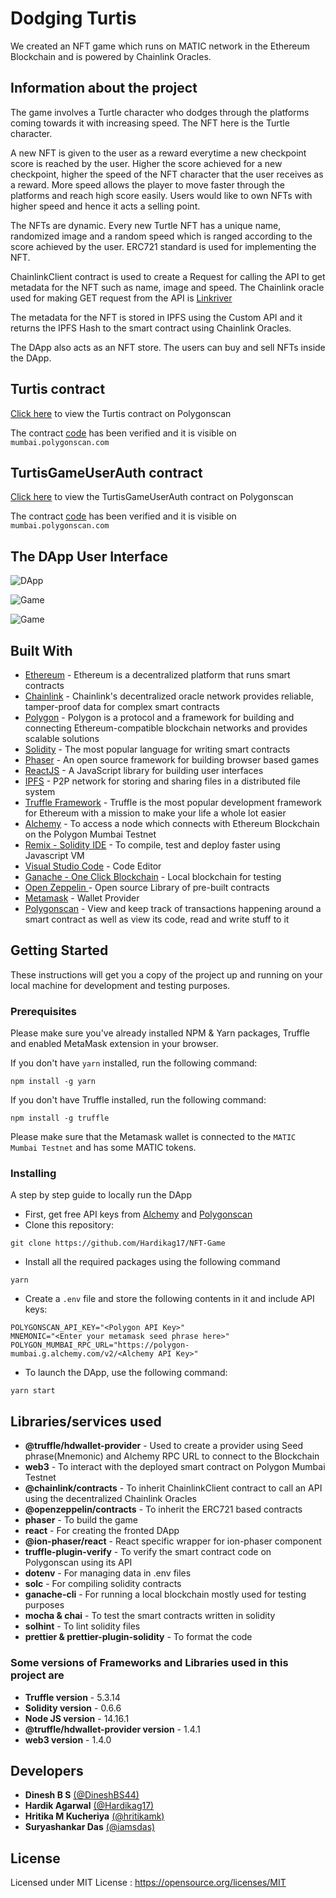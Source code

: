 # Dodging Turtis

We created an NFT game which runs on MATIC network in the Ethereum Blockchain and is powered by Chainlink Oracles.

## Information about the project

The game involves a Turtle character who dodges through the platforms coming towards it with increasing speed. The NFT here is the Turtle character.

A new NFT is given to the user as a reward everytime a new checkpoint score is reached by the user. Higher the score achieved for a new checkpoint, higher the speed of the NFT character that the user receives as a reward. More speed allows the player to move faster through the platforms and reach high score easily. Users would like to own NFTs with higher speed and hence it acts a selling point.

The NFTs are dynamic. Every new Turtle NFT has a unique name, randomized image and a random speed which is ranged according to the score achieved by the user. ERC721 standard is used for implementing the NFT.

ChainlinkClient contract is used to create a Request for calling the API to get metadata for the NFT such as name, image and speed. The Chainlink oracle used for making GET request from the API is [Linkriver](https://linkriver.io/)

The metadata for the NFT is stored in IPFS using the Custom API and it returns the IPFS Hash to the smart contract using Chainlink Oracles.

The DApp also acts as an NFT store. The users can buy and sell NFTs inside the DApp.

## Turtis contract

<a href="https://mumbai.polygonscan.com/address/0x39c328b3ff8296CBdBf1917204103f71D7436226">Click here</a> to view the Turtis contract on Polygonscan

The contract <a href="https://mumbai.polygonscan.com/address/0x39c328b3ff8296CBdBf1917204103f71D7436226#code">code</a> has been verified and it is visible on `mumbai.polygonscan.com`

## TurtisGameUserAuth contract

<a href="https://mumbai.polygonscan.com/address/0x87D83BBE86A224d5B27e330a9d5D1D62EC710512">Click here</a> to view the TurtisGameUserAuth contract on Polygonscan

The contract <a href="https://mumbai.polygonscan.com/address/0x87D83BBE86A224d5B27e330a9d5D1D62EC710512#code">code</a> has been verified and it is visible on `mumbai.polygonscan.com`

## The DApp User Interface

![DApp](screenshots/dapp_turtis.png)

![Game](screenshots/turtis_game_bg_2.png)

![Game](screenshots/turtis_game.png)

## Built With

- [Ethereum](https://www.ethereum.org/) - Ethereum is a decentralized platform that runs smart contracts
- [Chainlink](https://chain.link/) - Chainlink's decentralized oracle network provides reliable, tamper-proof data for complex smart contracts
- [Polygon](https://polygon.technology/) - Polygon is a protocol and a framework for building and connecting Ethereum-compatible blockchain networks and provides scalable solutions
- [Solidity](https://docs.soliditylang.org/en/v0.8.6/) - The most popular language for writing smart contracts
- [Phaser](https://phaser.io/) - An open source framework for building browser based games
- [ReactJS](https://reactjs.org/) - A JavaScript library for building user interfaces
- [IPFS](https://ipfs.io/) - P2P network for storing and sharing files in a distributed file system
- [Truffle Framework](http://truffleframework.com/) - Truffle is the most popular development framework for Ethereum with a mission to make your life a whole lot easier
- [Alchemy](https://docs.alchemy.com/alchemy/documentation/apis/polygon-api) - To access a node which connects with Ethereum Blockchain on the Polygon Mumbai Testnet
- [Remix - Solidity IDE](https://remix.ethereum.org/) - To compile, test and deploy faster using Javascript VM
- [Visual Studio Code](https://code.visualstudio.com/) - Code Editor
- [Ganache - One Click Blockchain](https://truffleframework.com/ganache) - Local blockchain for testing
- [Open Zeppelin ](https://openzeppelin.org/) - Open source Library of pre-built contracts
- [Metamask](https://metamask.io/) - Wallet Provider
- [Polygonscan](https://mumbai.polygonscan.com/) - View and keep track of transactions happening around a smart contract as well as view its code, read and write stuff to it

## Getting Started

These instructions will get you a copy of the project up and running on your local machine for development and testing purposes.

### Prerequisites

Please make sure you've already installed NPM & Yarn packages, Truffle and enabled MetaMask extension in your browser.

If you don't have `yarn` installed, run the following command:

```
npm install -g yarn
```

If you don't have Truffle installed, run the following command:

```
npm install -g truffle
```

Please make sure that the Metamask wallet is connected to the `MATIC Mumbai Testnet` and has some MATIC tokens.

### Installing

A step by step guide to locally run the DApp

- First, get free API keys from [Alchemy](https://docs.alchemy.com/alchemy/documentation/apis/polygon-api) and [Polygonscan](https://polygonscan.com/)
- Clone this repository:

```
git clone https://github.com/Hardikag17/NFT-Game
```

- Install all the required packages using the following command

```
yarn
```

- Create a `.env` file and store the following contents in it and include API keys:

```
POLYGONSCAN_API_KEY="<Polygon API Key>"
MNEMONIC="<Enter your metamask seed phrase here>"
POLYGON_MUMBAI_RPC_URL="https://polygon-mumbai.g.alchemy.com/v2/<Alchemy API Key>"
```

- To launch the DApp, use the following command:

```
yarn start
```

## Libraries/services used

- **@truffle/hdwallet-provider** - Used to create a provider using Seed phrase(Mnemonic) and Alchemy RPC URL to connect to the Blockchain
- **web3** - To interact with the deployed smart contract on Polygon Mumbai Testnet
- **@chainlink/contracts** - To inherit ChainlinkClient contract to call an API using the decentralized Chainlink Oracles
- **@openzeppelin/contracts** - To inherit the ERC721 based contracts
- **phaser** - To build the game
- **react** - For creating the fronted DApp
- **@ion-phaser/react** - React specific wrapper for ion-phaser component
- **truffle-plugin-verify** - To verify the smart contract code on Polygonscan using its API
- **dotenv** - For managing data in .env files
- **solc** - For compiling solidity contracts
- **ganache-cli** - For running a local blockchain mostly used for testing purposes
- **mocha & chai** - To test the smart contracts written in solidity
- **solhint** - To lint solidity files
- **prettier & prettier-plugin-solidity** - To format the code

### Some versions of Frameworks and Libraries used in this project are

- **Truffle version** - 5.3.14
- **Solidity version** - 0.6.6
- **Node JS version** - 14.16.1
- **@truffle/hdwallet-provider version** - 1.4.1
- **web3 version** - 1.4.0

## Developers

- **Dinesh B S** [(@DineshBS44)](https://github.com/DineshBS44)
- **Hardik Agarwal** [(@Hardikag17)](https://github.com/Hardikag17)
- **Hritika M Kucheriya** [(@hritikamk)](https://github.com/hritikamk)
- **Suryashankar Das** [(@iamsdas)](https://github.com/iamsdas)

## License

Licensed under MIT License : https://opensource.org/licenses/MIT

<br>
<br>
